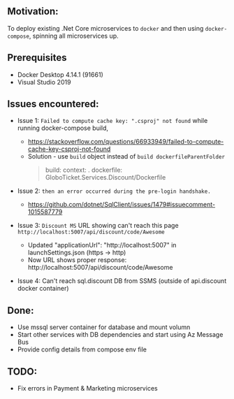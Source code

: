 
## Motivation:

To deploy existing .Net Core microservices to `docker` and then using `docker-compose`, spinning all microservices up.

## Prerequisites

- Docker Desktop 4.14.1 (91661)
- Visual Studio 2019


## Issues encountered:

- Issue 1: `Failed to compute cache key: ".csproj" not found` while running docker-compose build, 
    - https://stackoverflow.com/questions/66933949/failed-to-compute-cache-key-csproj-not-found
    - Solution - use `build` object instead of `build dockerfileParentFolder`
        > build:
        >    context: .
        >    dockerfile: GloboTicket.Services.Discount/Dockerfile

- Issue 2: `then an error occurred during the pre-login handshake.`
    - https://github.com/dotnet/SqlClient/issues/1479#issuecomment-1015587779
    
- Issue 3: `Discount MS` URL showing can't reach this page `http://localhost:5007/api/discount/code/Awesome`
    - Updated "applicationUrl": "http://localhost:5007" in launchSettings.json (https -> http)
    - Now URL shows proper response: http://localhost:5007/api/discount/code/Awesome

- Issue 4: Can't reach sql.discount DB from SSMS (outside of api.discount docker container)

## Done:
- Use mssql server container for database and mount volumn
- Start other services with DB dependencies and start using Az Message Bus
- Provide config details from compose env file

## TODO:
- Fix errors in Payment & Marketing microservices